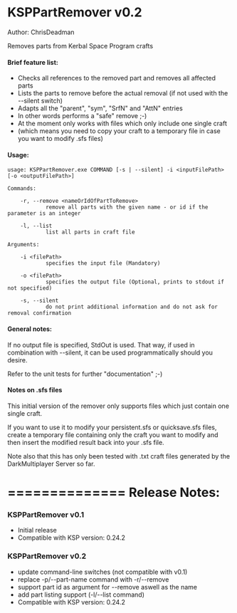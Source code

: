 KSPPartRemover v0.2
======================
Author: ChrisDeadman

Removes parts from Kerbal Space Program crafts

#### Brief feature list:
* Checks all references to the removed part and removes all affected parts
* Lists the parts to remove before the actual removal (if not used with the --silent switch)
* Adapts all the "parent", "sym", "SrfN" and "AttN" entries
* In other words performs a "safe" remove ;-)
* At the moment only works with files which only include one single craft
* (which means you need to copy your craft to a temporary file in case you want to modify .sfs files)

#### Usage:
```
usage: KSPPartRemover.exe COMMAND [-s | --silent] -i <inputFilePath> [-o <outputFilePath>]

Commands:

	-r, --remove <nameOrIdOfPartToRemove>
			remove all parts with the given name - or id if the parameter is an integer

	-l, --list
			list all parts in craft file

Arguments:

	-i <filePath>
			specifies the input file (Mandatory)
			
	-o <filePath>
			specifies the output file (Optional, prints to stdout if not specified)
			
	-s, --silent
			do not print additional information and do not ask for removal confirmation
```

#### General notes:

If no output file is specified, StdOut is used.
That way, if used in combination with --silent, it can be used programmatically should you desire.

Refer to the unit tests for further "documentation" ;-)

#### Notes on .sfs files
This initial version of the remover only supports files which just contain one single craft.

If you want to use it to modify your persistent.sfs or quicksave.sfs files, create a temporary file containing only the craft
you want to modify and then insert the modified result back into your .sfs file.

Note also that this has only been tested with .txt craft files generated by the DarkMultiplayer Server so far.

==============
Release Notes:
===============

### KSPPartRemover v0.1
* Initial release
* Compatible with KSP version: 0.24.2

### KSPPartRemover v0.2
* update command-line switches (not compatible with v0.1)
* replace -p/--part-name command with -r/--remove
* support part id as argument for --remove aswell as the name
* add part listing support (-l/--list command)
* Compatible with KSP version: 0.24.2
